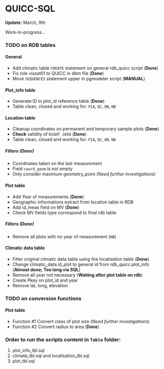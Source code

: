 QUICC-SQL
=========
**Update:** March, 9th

Work-in-progress...

### TODO on RDB tables

#### General

- Add climatic table `CREATE` statement on general rdb_quicc script (**Done**)
- Fix role vissst01 to QUICC in dbm file (**Done**)
- Move `SEQUENCES` statement upper in pgmodeler script (**MANUAL**) 

#### Plot_info table

- Generate ID in plot_id reference table (**Done**)
- Table clean, closed and working for: `FIA`, `QC`, `ON`, `NB`

#### Location table

- Cleanup coordinates on permanent and temporary sample plots  (**Done**)
- **Check** validity of `RIGHT JOIN` (**Done**)
- Table clean, closed and working for: `FIA`, `QC`, `ON`, `NB`

##### **Filters** (**Done**)
 * Coordinates taken on the last measurement
 * Field `coord_geom` is not empty
 * Only consider maximum geometry_point (*Need further investigations*)

#### Plot table 

- Add Year of measurements (**Done**)
- Geographic informations extract from location table in RDB
- Add id_meas field on MV (**Done**)
- Check MV fields type correspond to final rdb table 

##### **Filters** (**Done**)
 * Remove all plots with no year of measurement (`NB`)

#### Climatic data table 

- Filter original climatic data table using the localisation table (**Done**)
- Change climatic_data.id_plot to general id from rdb_quicc.plot_info (**Almost done; Too long via SQL**)
- Remove all year not necessary (**Waiting after plot table on rdb**)
- Create Pkey on plot_id and year
- Remove lat, long, elevation

### TODO on conversion functions

#### Plot table

- Function #1 Convert class of plot size (*Need further investigations*)
- Function #2 Convert radius to area (**Done**)

### Order to run the scripts content in `Table` folder:

1. plot_info_tbl.sql
2. climate_tbl.sql and localisation_tbl.sql
3. plot_tbl.sql
